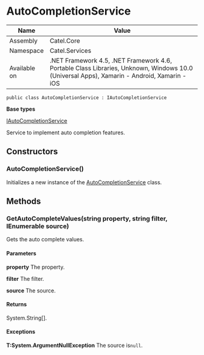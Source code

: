 

# AutoCompletionService

Name|Value
---|---
Assembly|Catel.Core
Namespace|Catel.Services
Available on|.NET Framework 4.5, .NET Framework 4.6, Portable Class Libraries, Unknown, Windows 10.0 (Universal Apps), Xamarin - Android, Xamarin - iOS

```
public class AutoCompletionService : IAutoCompletionService
```

**Base types**

[IAutoCompletionService](/Catel.Core\Catel\Services\IAutoCompletionService.md)


Service to implement auto completion features.



## Constructors

### AutoCompletionService()

Initializes a new instance of the [AutoCompletionService](#) class.



## Methods

### GetAutoCompleteValues(string property, string filter, IEnumerable source)

Gets the auto complete values.

#### Parameters

**property**
The property.

**filter**
The filter.

**source**
The source.

#### Returns

System.String[].

#### Exceptions

**T:System.ArgumentNullException**
The source is`null`.



